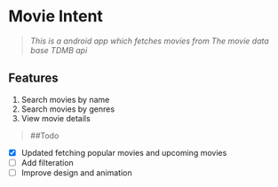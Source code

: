 # **Movie Intent**

> *This is a android app which fetches movies from The movie data base TDMB api*

## Features
1. Search movies by name
2. Search movies by genres
3. View movie details



> ##Todo
-[x] Updated fetching popular movies and upcoming movies
-[ ] Add filteration
-[ ] Improve design and animation

[^1]: More to go


